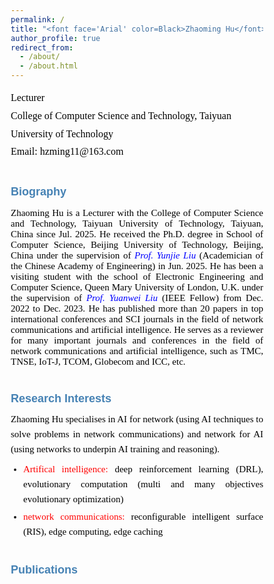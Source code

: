 ```yaml
---
permalink: /
title: "<font face='Arial' color=Black>Zhaoming Hu</font>"
author_profile: true
redirect_from: 
  - /about/
  - /about.html
---
```


<p style="line-height: 1.8;">
<font face='Calibri' size="3.75" color=Black>
Lecturer<br>
College of Computer Science and Technology, Taiyuan University of Technology<br>
Email: hzming11@163.com
</font>
</p>


# <font face='Arial' size="4.75" color=SteelBlue>Biography</font>
<p style="text-align: justify; font-family: Calibri; font-size: 15px; color: black;">
Zhaoming Hu is a Lecturer with the College of Computer Science and Technology, Taiyuan University of Technology, Taiyuan, China since Jul. 2025. He received the Ph.D. degree in School of Computer Science, Beijing University of Technology, Beijing, China under the supervision of <a href="https://ieeexplore.ieee.org/author/37537574300" style="text-decoration: none;"><i style="color: blue;">Prof. Yunjie Liu</i></a> (Academician of the Chinese Academy of Engineering) in Jun. 2025. He has been a visiting student with the school of Electronic Engineering and Computer Science, Queen Mary University of London, U.K. under the supervision of <a href="https://www.eee.hku.hk/~yuanwei/#highlights" style="text-decoration: none;"><i style="color: blue;">Prof. Yuanwei Liu</i></a> (IEEE Fellow) from Dec. 2022 to Dec. 2023. He has published more than 20 papers in top international conferences and SCI journals in the field of network communications and artificial intelligence. He serves as a reviewer for many important journals and conferences in the field of network communications and artificial intelligence, such as TMC, TNSE, IoT-J, TCOM, Globecom and ICC, etc.
</p>


# <font face='Arial' size="4.75" color=SteelBlue>Research Interests</font>
<div style="text-align: justify; font-family: Calibri; font-size: 15px; line-height: 1.6;">
  <p style="margin: 0 0 8px; color: black;">
    Zhaoming Hu specialises in AI for network (using AI techniques to solve problems in network communications) and network for AI (using networks to underpin AI training and reasoning).
  </p>
  
  <ul style="margin: 0; padding-left: 20px;">
    <li style="margin-bottom: 4px; text-align: justify;">
      <span style="color: red;">Artifical intelligence:</span> 
      <span style="color: black;">deep reinforcement learning (DRL), evolutionary computation (multi and many objectives evolutionary optimization)</span>
    </li>
    <li style="text-align: justify;">
      <span style="color: red;">network communications:</span> 
      <span style="color: black;">reconfigurable intelligent surface (RIS), edge computing, edge caching</span>
    </li>
  </ul>
</div>

# <font face='Arial' size="4.75" color=SteelBlue>Publications</font>
<html lang="en">
<head>
    <meta charset="UTF-8">
    <meta name="viewport" content="width=device-width, initial-scale=1.0">
    <link href="https://fonts.googleapis.com/css2?family=Calibri:wght@400;700&family=SimHei&display=swap" rel="stylesheet">
    <style>
        * {
            margin: 0;
            padding: 0;
            box-sizing: border-box;
        }
        
        body {
            font-family: 'Calibri', sans-serif;
            background: linear-gradient(135deg, #f5f7fa 0%, #e4edf5 100%);
            color: #333;
            line-height: 1.6;
            padding: 30px;
            max-width: 1200px;
            margin: 0 auto;
        }
        
        .container {
            background: white;
            border-radius: 12px;
            box-shadow: 0 8px 30px rgba(0, 0, 0, 0.1);
            padding: 40px;
            position: relative;
            overflow: hidden;
        }
        
        .container::before {
            content: "";
            position: absolute;
            top: 0;
            left: 0;
            right: 0;
            height: 5px;
            background: linear-gradient(90deg, #d32f2f, #1976d2);
        }
        
        header {
            text-align: center;
            margin-bottom: 30px;
            padding-bottom: 20px;
            border-bottom: 1px solid #e0e0e0;
        }
        
        h1 {
            color: #2c3e50;
            font-size: 28px;
            margin-bottom: 10px;
            font-weight: 700;
        }
        
        .scholar-link {
            text-align: center;
            margin: 25px 0;
            font-size: 18px;
        }
        
        .scholar-link a {
            color: #1976d2;
            text-decoration: none;
            font-weight: 700;
            transition: all 0.3s ease;
            position: relative;
        }
        
        .scholar-link a::after {
            content: "";
            position: absolute;
            bottom: -2px;
            left: 0;
            width: 100%;
            height: 1.5px;
            background: #1976d2;
            transform: scaleX(0);
            transform-origin: right;
            transition: transform 0.3s ease;
        }
        
        .scholar-link a:hover {
            color: #0d47a1;
        }
        
        .scholar-link a:hover::after {
            transform: scaleX(1);
            transform-origin: left;
        }
        
        .section-title {
            color: #d32f2f;
            font-size: 22px;
            margin: 40px 0 20px;
            padding-bottom: 10px;
            border-bottom: 2px solid #e0e0e0;
            position: relative;
            font-weight: 700;
        }
        
        .section-title::after {
            content: "";
            position: absolute;
            bottom: -2px;
            left: 0;
            width: 80px;
            height: 2px;
            background: #d32f2f;
        }
        
        .publication-list {
            list-style: none;
        }
        
        .publication-item {
            margin-bottom: 16px;
            padding-bottom: 8px;
            border-bottom: 1px dashed #e0e0e0;
            text-align: justify;
            hyphens: auto;
            font-size: 14px;
            line-height: 1.4;
        }
        
        .publication-item:last-child {
            border-bottom: none;
        }
        
        .publication-number {
            font-weight: bold;
            color: black;
            margin-right: 8px;
            display: inline;
            font-size: 14px;
        }
        
        .authors {
            color: black;
            display: inline;
            font-size: 14px;
        }
        
        .authors::after {
            content: ", ";
        }
        
        .paper-title {
            color: black;
            display: inline;
            font-size: 14px;
        }
        
        .paper-title::after {
            content: ", ";
        }
        
        .journal-name {
            font-style: italic;
            color: black;
            display: inline;
            font-size: 14px;
        }
        
        .journal-name::after {
            content: ", ";
        }
        
        .publication-details {
            color: black;
            display: inline;
            font-size: 14px;
        }
        
        .publication-highlight {
            background: rgba(255, 215, 0, 0.2);
            padding: 2px 6px;
            border-radius: 3px;
            font-weight: 600;
            font-size: 14px;
            margin-left: 8px;
            display: inline-block;
        }
        
        .chinese-text {
            font-family: 'SimHei', 'Microsoft YaHei', sans-serif;
        }
        
        footer {
            text-align: center;
            margin-top: 40px;
            padding-top: 20px;
            border-top: 1px solid #e0e0e0;
            color: black;
            font-size: 14px;
        }
        
        .impact-factor {
            display: inline-block;
            color: black;
            padding: 3px 8px;
            border-radius: 4px;
            font-size: 14px;
            margin-left: 8px;
            font-weight: 600;
        }
        
        .top-journal {
            display: inline-block;
            color: black;
            padding: 3px 8px;
            border-radius: 4px;
            font-size: 14px;
            margin-left: 8px;
            font-weight: 600;
        }
        
        .ccf-rank {
            display: inline-block;
            color: black;
            padding: 3px 8px;
            border-radius: 4px;
            font-size: 14px;
            margin-left: 8px;
            font-weight: 600;
        }
        
        .conference-info {
            color: black;
            display: inline;
            font-size: 14px;
        }
        
        .conference-info::before {
            content: ", ";
        }

        .conference-info::after {
            content: ". ";
        }
        
        /* 响应式设计 */
        @media (max-width: 768px) {
            body {
                padding: 15px;
            }
            
            .container {
                padding: 25px;
            }
            
            h1 {
                font-size: 22px;
            }
            
            .section-title {
                font-size: 19px;
            }
            
            .publication-item {
                font-size: 15px;
            }
            
            .impact-factor, .top-journal, .ccf-rank {
                display: block;
                margin: 5px 0 0 0;
                width: fit-content;
            }
        }
        
        /* 添加一些动画效果 */
        .publication-item {
            transition: all 0.3s ease;
            padding: 15px;
            border-radius: 8px;
        }
        
        .publication-item:hover {
            background-color: #f9f9f9;
            transform: translateY(-3px);
            box-shadow: 0 5px 15px rgba(0, 0, 0, 0.05);
        }
        
        /* 添加页眉装饰 */
        .header-decoration {
            height: 4px;
            width: 100px;
            background: linear-gradient(90deg, #d32f2f, #1976d2);
            margin: 15px auto;
            border-radius: 2px;
        }
    </style>
</head>
<body>
    <div class="container">
        <header>
            <div class="header-decoration"></div>
            <div class="scholar-link">
                <span>See a full list of publications on </span>
                <a href="https://scholar.google.co.uk/citations?user=X5bNcZ0AAAAJ&hl=zh-CN&authuser=1" target="_blank">Google Scholar</a>
            </div>
        </header>
        
        <main>
            <div class="section-title">Journal Articles</div>
            <ul class="publication-list">
                <li class="publication-item">
                    <span class="publication-number">16.</span>
                    <span class="authors">Zhaoming Hu, Chao Fang, Zhuwei Wang, Jining Chen, Shu-Ming Tseng, Mianxiong Dong</span>
                    <span class="paper-title">"Joint Content Caching and Request Routing for User-Centric Many-Objective Metaverse Services"</span>
                    <em class="journal-name">IEEE Transactions on Network Science and Engineering</em>
                    <span class="publication-details">12(3), 1911-1925, 2025</span>
                    <span class="impact-factor">(SCI Q2，IF= 6.5)</span>
                </li>
                
                <li class="publication-item">
                    <span class="publication-number">15.</span>
                    <span class="authors">Zhaoming Hu, Chao Fang, Ruikang Zhong, Yuanwei Liu</span>
                    <span class="paper-title">"Joint physical and network layers design for STARS-assisted multi-cellular edge caching"</span>
                    <em class="journal-name">IEEE Transactions on Wireless Communications</em>
                    <span class="publication-details">23(11): 17446 - 17460, 2024</span>
                    <span class="top-journal">(SCI Q1 ToP)</span>
                    <span class="impact-factor">(IF= 10.4)</span>
                </li>
                
                <li class="publication-item">
                    <span class="publication-number">14.</span>
                    <span class="authors">Zhaoming Hu, Ruikang Zhong, Chao Fang, and Yuanwei Liu</span>
                    <span class="paper-title">"Caching-at-STARS: the Next Generation Edge Caching"</span>
                    <em class="journal-name">IEEE Transactions on Wireless Communications</em>
                    <span class="publication-details">23(8): 8372-8387, 2024</span>
                    <span class="top-journal">(SCI Q1 ToP)</span>
                    <span class="impact-factor">(IF= 10.4)</span>
                </li>
                
                <li class="publication-item">
                    <span class="publication-number">13.</span>
                    <span class="authors">Zhaoming Hu, Chao Fang, Zhuwei Wang, Shu-Ming Tseng and Mianxiong Dong</span>
                    <span class="paper-title">"Many-Objective Optimization Based-Content Popularity Prediction for Cache-Assisted Cloud-Edge-End Collaborative IoT Networks"</span>
                    <em class="journal-name">IEEE Internet of Things Journal</em>
                    <span class="publication-details">11(1): 1190-1200, 2024</span>
                    <span class="top-journal">(SCI Q1 ToP)</span>
                    <span class="impact-factor">(IF= 10.6)</span>
                    <span class="publication-highlight">(ESI Highly Cited Paper)</span>
                </li>
                
                <li class="publication-item">
                    <span class="publication-number">12.</span>
                    <span class="authors">Chao Fang, Zhaoming Hu, Xiangheng Meng, Shanshan Tu, Zhuwei Wang, Deze Zeng, Wei Ni, Song Guo, and Zhu Han</span>
                    <span class="paper-title">"DRL-Driven Joint Task Offloading and Resource Allocation for Energy-Efficient Content Delivery in Cloud-Edge Cooperation Networks"</span>
                    <em class="journal-name">IEEE Transactions on Vehicular Technology</em>
                    <span class="publication-details">72(12): 16195-16207, 2023</span>
                    <span class="impact-factor">(SCI Q2，IF=6.8)</span>
                </li>
                
                <li class="publication-item">
                    <span class="publication-number">11.</span>
                    <span class="authors">Chao Fang, Hang Xu, Yihui Yang, Zhaoming Hu*, Shanshan Tu, Kaoru Ota, Zheng Yang, Mianxiong Dong, Zhu Han, F. Richard Yu, Yunjie Liu</span>
                    <span class="paper-title">"Deep Reinforcement Learning Based Resource Allocation for Content Distribution in Fog Radio Access Networks"</span>
                    <em class="journal-name">IEEE Internet of Things Journal</em>
                    <span class="publication-details">9(18): 16874-16883, 2022</span>
                    <span class="top-journal">(SCI Q1 ToP)</span>
                    <span class="impact-factor">(IF=10.6)</span>
                </li>
                
                <li class="publication-item">
                    <span class="publication-number">10.</span>
                    <span class="authors">Chao Fang, Tianyi Zhang, Jingjing Huang, Hang Xu, Zhaoming Hu, Yihui Yang, Zhuwei Wang, Zequan Zhou, and Xiling Luo</span>
                    <span class="paper-title">"A DRL-Driven Intelligent Optimization Strategy for Resource Allocation in Cloud-Edge-End Cooperation Environments"</span>
                    <em class="journal-name">Symmetry</em>
                    <span class="publication-details">14(10): 2120, 2022</span>
                </li>
                
                <li class="publication-item">
                    <span class="publication-number">9.</span>
                    <span class="authors">Chao Fang, Xiangheng Meng, Zhaoming Hu, Fangmin Xu, Deze Zeng, Mianxiong Dong, and Wei Ni</span>
                    <span class="paper-title">"AI-Driven Energy-Efficient Content Task Offloading in Cloud-Edge-End Cooperation Networks"</span>
                    <em class="journal-name">IEEE Open Journal of the Computer Society</em>
                    <span class="publication-details">162-171, 2022</span>
                </li>
                
                <li class="publication-item">
                    <span class="publication-number">8.</span>
                    <span class="authors">Zhaoming Hu, Yang Lan, Zhixia Zhang, Xingjuan Cai</span>
                    <span class="paper-title">"A many-objective particle swarm optimization algorithm based on multiple criteria for hybrid recommendation system"</span>
                    <em class="journal-name">KSII Transactions on Internet and Information Systems</em>
                    <span class="publication-details">15(2): 442-460, 2021</span>
                    <span class="impact-factor">(SCI Q3)</span>
                </li>
                
                <li class="publication-item">
                    <span class="publication-number">7.</span>
                    <span class="authors">Jialei Xu, Zhixia Zhang, Zhaoming Hu, Lei Du, Xingjuan Cai</span>
                    <span class="paper-title">"A many-objective optimized task allocation scheduling model in cloud computing"</span>
                    <em class="journal-name">Applied Intelligence</em>
                    <span class="publication-details">51: 3293-3310, 2021</span>
                    <span class="impact-factor">(SCI Q2，IF= 5.3)</span>
                </li>
                
                <li class="publication-item">
                    <span class="publication-number">6.</span>
                    <span class="authors">Zhihua Cui, Zhixia Zhang, Zhaoming Hu, Shaojin Geng, Jinjun Chen.</span>
                    <span class="paper-title">"A Many-objective Optimization based Intelligent High performance Data Processing Model for Cyber-Physical-Social Systems"</span>
                    <em class="journal-name">IEEE Transactions on Network Science and Engineering</em>
                    <span class="publication-details">9(6): 3825-3834, 2021</span>
                    <span class="impact-factor">(SCI Q2，IF= 6.5)</span>
                </li>
                
                <li class="publication-item">
                    <span class="publication-number">5.</span>
                    <span class="authors">Lijie Xie, Zhaoming Hu, Xingjuan Cai, Wensheng Zhang, Jinjun Chen.</span>
                    <span class="paper-title">"Explainable recommendation based on knowledge graph and multi-objective optimization".</span>
                    <em class="journal-name">Complex & Intelligent Systems</em>
                    <span class="publication-details">7: 1241-1252, 2021</span>
                    <span class="impact-factor">(SCI Q2，IF= 5.8)</span>
                </li>
                
                <li class="publication-item">
                    <span class="publication-number">4.</span>
                    <span class="authors">Zhihua Cui, Peng Zhao, Zhaoming Hu, Xingjuan Cai, Wensheng Zhang, Jinjun Chen,</span>
                    <span class="paper-title">"An Improved Matrix Factorization based Model for Many-objective Optimization Recommendation"</span>
                    <em class="journal-name">Information Sciences</em>
                    <span class="publication-details">579: 1-14, 2021</span>
                    <span class="top-journal">(SCI Q1)</span>
                    <span class="impact-factor">(IF= 8.1)</span>
                </li>
                
                <li class="publication-item">
                    <span class="publication-number">3.</span>
                    <span class="authors chinese-text">蔡星娟，胡钊鸣，王茜，张志霞，崔志华，张文生</span>
                    <span class="paper-title chinese-text">"基于高维多目标优化的多无人机协同航迹规划"</span>
                    <em class="journal-name chinese-text">中国科学：信息科学（中文版）</em>
                    <span class="publication-details chinese-text">537: 148-161, 2020</span>
                    <span class="ccf-rank">(CCF A)</span>
                </li>
                
                <li class="publication-item">
                    <span class="publication-number">2.</span>
                    <span class="authors">Xingjuan Cai, Zhaoming Hu, Jinjun Chen</span>
                    <span class="paper-title">"A many-objective optimization recommendation algorithm based on knowledge mining"</span>
                    <em class="journal-name">Information Sciences</em>
                    <span class="publication-details">537: 148-161, 2020</span>
                    <span class="top-journal">(SCI Q1 ToP)</span>
                    <span class="impact-factor">(IF= 8.1)</span>
                </li>
                
                <li class="publication-item">
                    <span class="publication-number">1.</span>
                    <span class="authors">Xingjuan Cai, Zhaoming Hu, Peng Zhao, WenSheng Zhang, Jinjun Chen</span>
                    <span class="paper-title">"A hybrid recommendation system with many-objective evolutionary"</span>
                    <em class="journal-name">Expert Systems with Applications</em>
                    <span class="publication-details">2020, 159: 113648</span>
                    <span class="top-journal">(SCI Q1 ToP)</span>
                    <span class="impact-factor">(IF= 6.954)</span>
                </li>
            </ul>
            
            <div class="section-title">Conference Articles</div>
            <ul class="publication-list">
                <li class="publication-item">
                    <span class="publication-number">4.</span>
                    <span class="authors">Chao Fang, Hang Xu, Yulong Bai, Tianyi Zhang, Yihui Yang, Zhaoming Hu</span>
                    <span class="paper-title">"Deep Reinforcement Learning-Based Joint Task Offloading in Cloud-Edge-End Cooperation Environments"</span>
                    <em class="journal-name">IEEE International Conference on Frontiers of Electronics, Information and Computation Technologies (IEEE ICFEICT)</em>
                    <span class="conference-info">Wuhan, China, 2022.8.19-8.21</span>
                </li>
                
                <li class="publication-item">
                    <span class="publication-number">3.</span>
                    <span class="authors">Chao Fang, Yihui Yang, Hang Xu, Tianyi Zhang, Xiaolin Qin, Zhaoming Hu</span>
                    <span class="paper-title">"Deep Reinforcement Learning-Based Traffic Engineering in Cloud-Edge-End Collaboration Environments"</span>
                    <em class="journal-name">IEEE International Conference on Frontiers of Electronics, Information and Computation Technologies (IEEE ICFEICT)</em>
                    <span class="conference-info">Wuhan, China, 2022.8.19-8.21</span>
                </li>
                
                <li class="publication-item">
                    <span class="publication-number">2.</span>
                    <span class="authors">Zhaoming Hu, Ruikang Zhong, Chao Fang, Yuanwei Liu</span>
                    <span class="paper-title">"Exploiting Caching-at-STARS: Joint caching replacement and hybrid beamforming"</span>
                    <em class="journal-name">IEEE Globecom</em>
                    <span class="conference-info">Kuala Lumpur, Malaysia, 2023.12.4-12.8</span>
                </li>
                
                <li class="publication-item">
                    <span class="publication-number">1.</span>
                    <span class="authors">Chao Fang, Xiangheng Meng, Zhaoming Hu, Xiaoping Yang, Fangmin Xu, Peng Li, Mianxiong Dong</span>
                    <span class="paper-title">"DRL-Based Green Task Offloading for Content Distribution in NOMA-Enabled Cloud-Edge-End Cooperation Environments"</span>
                    <em class="journal-name">IEEE ICC</em>
                    <span class="conference-info">Rome, Italy, 2023.5.28-6.1</span>
                </li>
            </ul>
        </main>
    </div>
</body>
</html>












